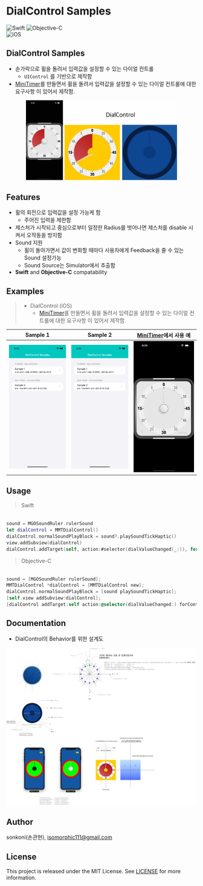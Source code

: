 # DialControl Samples 

![Swift](https://img.shields.io/badge/Swift-F05138?style=flat-square&logo=Swift&logoColor=white)
![Objective-C](https://img.shields.io/badge/Objective--C-3A95E3?style=flat-square&logo=apple&logoColor=white)<br/>
![iOS](https://img.shields.io/badge/IOS-000000?style=flat-square&logo=ios&logoColor=white)

## **DialControl Samples**
- 손가락으로 휠을 돌려서 입력값을 설정할 수 있는 다이얼 컨트롤
    - `UIControl` 를 기반으로 제작함
- [MiniTimer](https://apps.apple.com/app/id1618148240)를 만들면서 휠을 돌려서 입력값을 설정할 수 있는 다이얼 컨트롤에 대한 요구사항 이 있어서 제작함.
<p align="center"><img src="./screenshot/230520b1.jpg" width="400"></p>


## Features
*  휠의 회전으로 입력값을 설정 가능케 함
    * 주어진 입력을 제한함
*  제스처가 시작되고 중심으로부터 일정한 Radius를 벗어나면 제스처를 disable 시켜서 오작동을 방지함    
*  Sound 지원
    * 휠이 돌아가면서 값이 변화할 때마다 사용자에게 Feedback을 줄 수 있는 Sound 설정가능 
    * Sound Source는 Simulator에서 추출함     
*  **Swift** and **Objective-C** compatability


## Examples
> - DialControl (iOS)
>   - [MiniTimer](https://apps.apple.com/app/id1618148240)를 만들면서 휠을 돌려서 입력값을 설정할 수 있는 다이얼 컨트롤에 대한 요구사항 이 있어서 제작함.


Sample 1 | Sample 2 | [MiniTimer](https://apps.apple.com/app/id1618148240)에서 사용 예
---|---|---
<img src="./screenshot/Simulator Screen Recording - iPhone 14 - 2023-05-20 at 09.05.19.gif" width="250">|<img src="./screenshot/Simulator Screen Recording - iPhone 14 - 2023-05-20 at 09.05.53.gif" width="250">|<img src="./screenshot/Simulator Screen Recording - iPhone 14 Pro - 2023-05-20 at 09.29.19.gif" width="250">


## Usage

> Swift
```swift

sound = MGOSoundRuler.rulerSound
let dialControl = MMTDialControl()
dialControl.normalSoundPlayBlock = sound?.playSoundTickHaptic()
view.addSubview(dialControl)
dialControl.addTarget(self, action:#selector(dialValueChanged(_:)), for: .valueChanged)

```

> Objective-C
```objective-c

sound = [MGOSoundRuler rulerSound];
MMTDialControl *dialControl = [MMTDialControl new];
dialControl.normalSoundPlayBlock = [sound playSoundTickHaptic];
[self.view addSubview:dialControl];
[dialControl addTarget:self action:@selector(dialValueChanged:) forControlEvents:UIControlEventValueChanged];

```

## Documentation

- DialControl의 Behavior를 위한 설계도
<img src="./screenshot/230520a2.jpg" width="1000">

## Author

sonkoni(손관현), isomorphic111@gmail.com 

## License

This project is released under the MIT License. See [LICENSE](https://github.com/sonkoni/Collection-of-Toy-Projects/blob/main/LICENSE) for more information.
